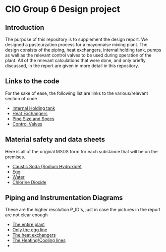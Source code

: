 <h1>CIO Group 6 Design project</h1>

<h2>Introduction</h2>
<p>The purpose of this repository is to supplement the design report. We designed a pasteurzation process for a mayonnaise mixing plant. The design consists of the piping, heat exchangers, internal holding tank, pumps as well as the relevant control valves to be used during operation of the plant. All of the relevant calculations that were done, and only briefly discussed, in the report are given in more detail in this repository.</p>

<h2>Links to the code</h2>

<p>For the sake of ease, the following list are links to the various/relevant section of code</p>
<ul>
	<li><a href="Code/Internal Holding Tank.ipynb">Internal Holding tank</a></li>
	<li><a href="Code/Heat Exchangers.ipynb">Heat Exchangers</a></li>
	<li><a href="Code/Pipe Size and Specs.py">Pipe Size and Specs<a/></li>
	<li><a href="Code/Control Valves.ipynb">Control Valves</a></li>
</ul> 

<h2>Material safety and data sheets</h2>

<p>Here is all of the original MSDS form for each substance that will be on the premises.</p>
<ul>
	<li><a href="MSDS/NaOH.pdf">Caustic Soda (Sodium Hydroxide)</a></li>
	<li><a href="MSDS/Egg.pdf">Egg</a></li>
	<li><a href="MSDS/Water.pdf">Water</a></li>
	<li><a href="MSDS/ClO2.pdf">Chlorine Dioxide</a></li>
</ul>

<h2>Piping and Instrumentation Diagrams</h2>

<p>These are the higher resolution P_ID's, just in case the pictures in the report are not clear enough</p>
<ul>
	<li><a href="PID/Whole System PID.png">The entire plant</a></li>
	<li><a href="PID/Egg System PID.png">Only the egg line</a></li>
	<li><a href="PID/HE PID.png">The heat exchangers</a></li>
	<li><a href="PID/Cooling_Heating Water.png">The Heating/Cooling lines</a></li>
	<li><a href="PID/"></a></li>

</ul>